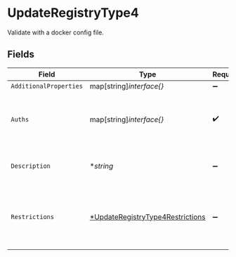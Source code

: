 # UpdateRegistryType4

Validate with a docker config file.


## Fields

| Field                                                                                      | Type                                                                                       | Required                                                                                   | Description                                                                                | Example                                                                                    |
| ------------------------------------------------------------------------------------------ | ------------------------------------------------------------------------------------------ | ------------------------------------------------------------------------------------------ | ------------------------------------------------------------------------------------------ | ------------------------------------------------------------------------------------------ |
| `AdditionalProperties`                                                                     | map[string]*interface{}*                                                                   | :heavy_minus_sign:                                                                         | N/A                                                                                        |                                                                                            |
| `Auths`                                                                                    | map[string]*interface{}*                                                                   | :heavy_check_mark:                                                                         | The `auths` data extracted from your Docker config file.                                   | [object Object]                                                                            |
| `Description`                                                                              | **string*                                                                                  | :heavy_minus_sign:                                                                         | Description of the credentials.                                                            | This is a set of saved credentials.                                                        |
| `Restrictions`                                                                             | [*UpdateRegistryType4Restrictions](../../models/shared/updateregistrytype4restrictions.md) | :heavy_minus_sign:                                                                         | Data about whether the credentials are restricted to certain projects.                     |                                                                                            |